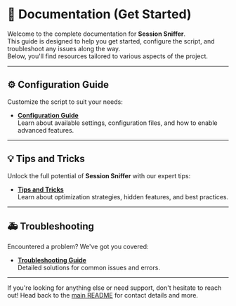 # 📖 Documentation (Get Started)

Welcome to the complete documentation for **Session Sniffer**.  
This guide is designed to help you get started, configure the script, and troubleshoot any issues along the way.  
Below, you'll find resources tailored to various aspects of the project.

---

## ⚙️ Configuration Guide

Customize the script to suit your needs:  
- **[Configuration Guide](SCRIPT_CONFIGURATION.md)**  
  Learn about available settings, configuration files, and how to enable advanced features.

---

## 💡 Tips and Tricks

Unlock the full potential of **Session Sniffer** with our expert tips:  
- **[Tips and Tricks](TIPS_and_TRICKS.md)**  
  Learn about optimization strategies, hidden features, and best practices.

---

## 🚑 Troubleshooting

Encountered a problem? We've got you covered:  
- **[Troubleshooting Guide](TROUBLESHOOTING.md)**  
  Detailed solutions for common issues and errors.

---

If you're looking for anything else or need support, don't hesitate to reach out! Head back to the [main README](../README.md) for contact details and more.
